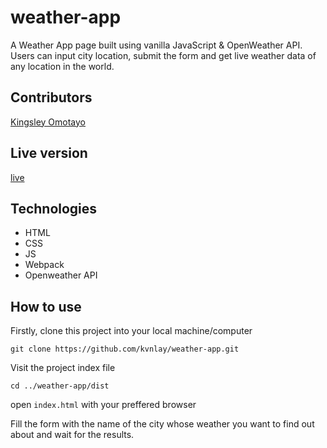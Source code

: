 # weather-app

A Weather App page built using vanilla JavaScript & OpenWeather API. Users can input city location, submit the form and get live weather data of any location in the world.

## Contributors

[Kingsley Omotayo](https://github.com/kvnlay)

## Live version

[live](https://raw.githack.com/kvnlay/weather-app/develop/dist/index.html)

## Technologies

- HTML
- CSS
- JS
- Webpack
- Openweather API

## How to use

Firstly, clone this project into your local machine/computer

`git clone https://github.com/kvnlay/weather-app.git`

Visit the project index file

`cd ../weather-app/dist`

open `index.html` with your preffered browser

Fill the form with the name of the city whose weather you want to find out about and wait for the results.
